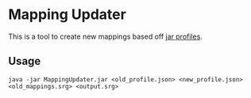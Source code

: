 # Mapping Updater
This is a tool to create new mappings based off [jar profiles](https://minecraft16.ml/profiles/).

## Usage
```
java -jar MappingUpdater.jar <old_profile.json> <new_profile.json> <old_mappings.srg> <output.srg>
```